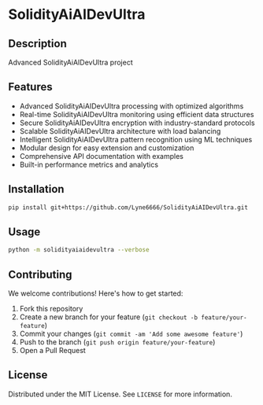 # SolidityAiAIDevUltra

## Description

Advanced SolidityAiAIDevUltra project

## Features

- Advanced SolidityAiAIDevUltra processing with optimized algorithms
- Real-time SolidityAiAIDevUltra monitoring using efficient data structures
- Secure SolidityAiAIDevUltra encryption with industry-standard protocols
- Scalable SolidityAiAIDevUltra architecture with load balancing
- Intelligent SolidityAiAIDevUltra pattern recognition using ML techniques
- Modular design for easy extension and customization
- Comprehensive API documentation with examples
- Built-in performance metrics and analytics
## Installation

```bash
pip install git+https://github.com/Lyne6666/SolidityAiAIDevUltra.git
```

## Usage

```bash
python -m solidityaiaidevultra --verbose
```

## Contributing

We welcome contributions! Here's how to get started:

1. Fork this repository
2. Create a new branch for your feature (`git checkout -b feature/your-feature`)
3. Commit your changes (`git commit -am 'Add some awesome feature'`)
4. Push to the branch (`git push origin feature/your-feature`)
5. Open a Pull Request

## License

Distributed under the MIT License. See `LICENSE` for more information.
